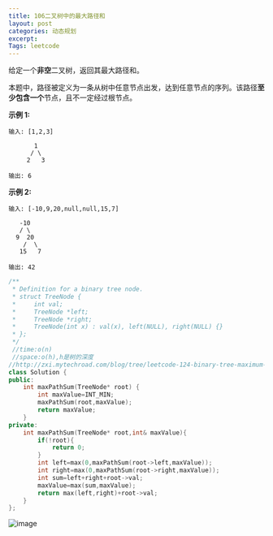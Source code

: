 ```yaml
---
title: 106二叉树中的最大路径和
layout: post
categories: 动态规划
excerpt: 
Tags: leetcode
---
```


给定一个**非空**二叉树，返回其最大路径和。

本题中，路径被定义为一条从树中任意节点出发，达到任意节点的序列。该路径**至少包含一个**节点，且不一定经过根节点。

**示例 1:**

```
输入: [1,2,3]

       1
      / \
     2   3

输出: 6
```

**示例 2:**

```
输入: [-10,9,20,null,null,15,7]

   -10
   / \
  9  20
    /  \
   15   7

输出: 42
```

```c++
/**
 * Definition for a binary tree node.
 * struct TreeNode {
 *     int val;
 *     TreeNode *left;
 *     TreeNode *right;
 *     TreeNode(int x) : val(x), left(NULL), right(NULL) {}
 * };
 */
 //time:o(n)
 //space:o(h),h是树的深度
//http://zxi.mytechroad.com/blog/tree/leetcode-124-binary-tree-maximum-path-sum/
class Solution {
public:
    int maxPathSum(TreeNode* root) {
        int maxValue=INT_MIN;
        maxPathSum(root,maxValue);
        return maxValue;
    }
private:
    int maxPathSum(TreeNode* root,int& maxValue){
        if(!root){
            return 0;
        }
        int left=max(0,maxPathSum(root->left,maxValue));
        int right=max(0,maxPathSum(root->right,maxValue));
        int sum=left+right+root->val;
        maxValue=max(sum,maxValue);
        return max(left,right)+root->val;
    }
};
```

![image](https://ws3.sinaimg.cn/large/006tNc79ly1g24ow3lgxcj30qo0f0wg5.jpg)

